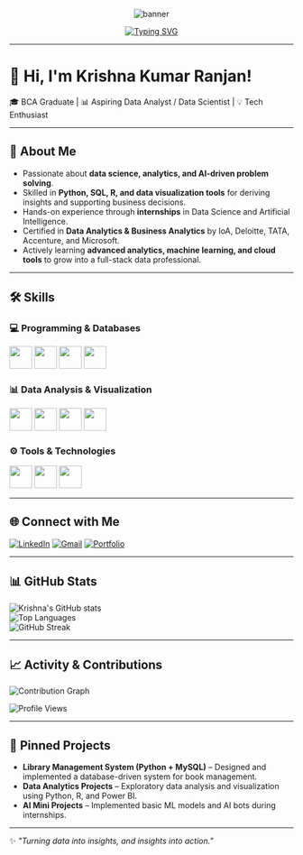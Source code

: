 <!-- Profile Banner -->
<p align="center">
  <img src="https://capsule-render.vercel.app/api?type=waving&color=0:ff4b1f,100:1fddff&height=200&section=header&text=Krishna%20Kumar&fontSize=50&fontColor=ffffff&animation=fadeIn&fontAlignY=35" alt="banner" />
</p>

<!-- Typing Animation -->
<p align="center">
  <a href="https://github.com/YourUserName">
    <img src="https://readme-typing-svg.herokuapp.com?font=Fira+Code&weight=600&size=24&pause=1000&color=FF4B1F&center=true&vCenter=true&width=600&lines=Data+Analyst+%7C+Data+Scientist+Aspiring;Python+%7C+SQL+%7C+R;Data+Visualization+%7C+Power+BI;Turning+Data+into+Insights+✨" alt="Typing SVG" />
  </a>
</p>


---
# 👋 Hi, I'm Krishna Kumar Ranjan!

🎓 BCA Graduate | 📊 Aspiring Data Analyst / Data Scientist | 💡 Tech Enthusiast  

---

## 🚀 About Me  
- Passionate about **data science, analytics, and AI-driven problem solving**.  
- Skilled in **Python, SQL, R, and data visualization tools** for deriving insights and supporting business decisions.  
- Hands-on experience through **internships** in Data Science and Artificial Intelligence.  
- Certified in **Data Analytics & Business Analytics** by IoA, Deloitte, TATA, Accenture, and Microsoft.  
- Actively learning **advanced analytics, machine learning, and cloud tools** to grow into a full-stack data professional.  

---

## 🛠 Skills  

### 💻 Programming & Databases  
<p>
  <img src="https://cdn.jsdelivr.net/gh/devicons/devicon/icons/python/python-original.svg" width="40" height="40" />
  <img src="https://cdn.jsdelivr.net/gh/devicons/devicon/icons/r/r-original.svg" width="40" height="40" />
  <img src="https://cdn.jsdelivr.net/gh/devicons/devicon/icons/mysql/mysql-original.svg" width="40" height="40" />
  <img src="https://cdn.jsdelivr.net/gh/devicons/devicon/icons/mongodb/mongodb-original.svg" width="40" height="40" />
</p>

### 📊 Data Analysis & Visualization  
<p>
  <img src="https://img.icons8.com/color/48/microsoft-excel-2019--v1.png" width="40" height="40" />
  <img src="https://img.icons8.com/color/48/google-sheets.png" width="40" height="40" />
  <img src="https://img.icons8.com/color/48/power-bi.png" width="40" height="40" />
  <img src="https://img.icons8.com/color/48/statistics.png" width="40" height="40" />
</p>

### ⚙️ Tools & Technologies  
<p>
  <img src="https://cdn.jsdelivr.net/gh/devicons/devicon/icons/git/git-original.svg" width="40" height="40" />
  <img src="https://cdn.jsdelivr.net/gh/devicons/devicon/icons/github/github-original.svg" width="40" height="40" />
  <img src="https://cdn.jsdelivr.net/gh/devicons/devicon/icons/vscode/vscode-original.svg" width="40" height="40" />
</p>

---

## 🌐 Connect with Me  

[![LinkedIn](https://img.shields.io/badge/LinkedIn-0A66C2?style=for-the-badge&logo=linkedin&logoColor=white)]([https://linkedin.com/in/your-profile](https://www.linkedin.com/in/krishnakumarranjan14))  [![Gmail](https://img.shields.io/badge/Gmail-D14836?style=for-the-badge&logo=gmail&logoColor=white)](mailto:krishnaranjan1111@gmail.com)  [![Portfolio](https://img.shields.io/badge/Portfolio-000000?style=for-the-badge&logo=About.me&logoColor=white)]([https://your-portfolio-link.com](https://preview--krishna-ai-bytes.lovable.app/))  

---

## 📊 GitHub Stats  

![Krishna's GitHub stats](https://github-readme-stats.vercel.app/api?username=Krishna201203&show_icons=true&theme=radical)  
![Top Languages](https://github-readme-stats.vercel.app/api/top-langs/?username=Krishna201203&layout=compact&theme=radical)  
![GitHub Streak](https://github-readme-streak-stats.herokuapp.com/?user=Krishna201203&theme=radical)  

---

## 📈 Activity & Contributions  

![Contribution Graph](https://github-readme-activity-graph.vercel.app/graph?username=Krishna201203&theme=react-dark&hide_border=true)  

![Profile Views](https://komarev.com/ghpvc/?username=Krishna201203&label=Profile%20Views&color=brightgreen&style=flat)  

---

## 📌 Pinned Projects  

- **Library Management System (Python + MySQL)** – Designed and implemented a database-driven system for book management.  
- **Data Analytics Projects** – Exploratory data analysis and visualization using Python, R, and Power BI.  
- **AI Mini Projects** – Implemented basic ML models and AI bots during internships.  

---

✨ *"Turning data into insights, and insights into action."*  
